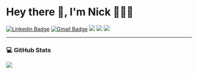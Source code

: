 # Hey there 👋, I'm Nick 🌾👀🌾


[![Linkedin Badge](https://img.shields.io/badge/-nicholascassera-blue?logo=Linkedin&logoColor=white&link=https://www.linkedin.com/in/nicholascassera/)](https://www.linkedin.com/in/nicholascassera/)
[![Gmail Badge](https://img.shields.io/badge/-nicholascassera@gmail.com-c14438?logo=Gmail&logoColor=white&link=mailto:nicholascassera@gmail.com)](mailto:nicholascassera@gmail.com)
![](https://komarev.com/ghpvc/?username=casserni&color=brightgreen)
![](https://wakatime.com/badge/user/f5c3e031-3c39-4160-9c87-e59b72008bb2.svg)
![](https://img.shields.io/badge/Ask%20me-anything-1abc9c.svg)

---

### 💻 GitHub Stats
<!-- span align=""><img src="https://github-readme-stats-casserni.vercel.app/api?username=casserni&count_private=true&show_icons=true&hide=contribs&include_allx_commits=true" /></span> -->
<span align=""><img src="https://github-readme-stats-casserni.vercel.app/api/top-langs/?username=casserni&layout=compact" /></span>


<!-- ### 🏆 Trophy Showcase -->

<!-- [![trophy](https://github-profile-trophy.vercel.app/?username=casserni)](https://github.com/ryo-ma/github-profile-trophy) -->

